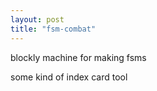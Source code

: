 ```yaml
---
layout: post
title: "fsm-combat"
---
```

blockly machine for making fsms

some kind of index card tool
